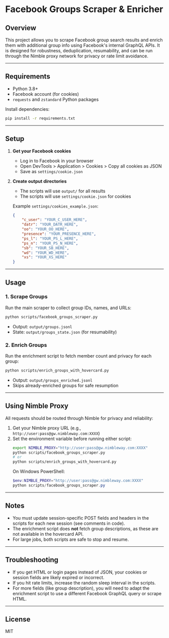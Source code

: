 # Facebook Groups Scraper & Enricher

## Overview
This project allows you to scrape Facebook group search results and enrich them with additional group info using Facebook's internal GraphQL APIs. It is designed for robustness, deduplication, resumability, and can be run through the Nimble proxy network for privacy or rate limit avoidance.

---

## Requirements
- Python 3.8+
- Facebook account (for cookies)
- `requests` and `zstandard` Python packages

Install dependencies:
```sh
pip install -r requirements.txt
```

---

## Setup
1. **Get your Facebook cookies**
   - Log in to Facebook in your browser
   - Open DevTools > Application > Cookies > Copy all cookies as JSON
   - Save as `settings/cookie.json`

2. **Create output directories**
   - The scripts will use `output/` for all results
   - The scripts will use `settings/cookie.json` for cookies

   Example `settings/cookies_example.json`:
   ```json
   {
       "c_user": "YOUR_C_USER_HERE",
       "datr": "YOUR_DATR_HERE",
       "oo": "YOUR_OO_HERE",
       "presence": "YOUR_PRESENCE_HERE",
       "ps_l": "YOUR_PS_L_HERE",
       "ps_n": "YOUR_PS_N_HERE",
       "sb": "YOUR_SB_HERE",
       "wd": "YOUR_WD_HERE",
       "xs": "YOUR_XS_HERE"
   }
   ```

---

## Usage

### 1. Scrape Groups
Run the main scraper to collect group IDs, names, and URLs:
```sh
python scripts/facebook_groups_scraper.py
```
- Output: `output/groups.jsonl`
- State: `output/groups_state.json` (for resumability)

### 2. Enrich Groups
Run the enrichment script to fetch member count and privacy for each group:
```sh
python scripts/enrich_groups_with_hovercard.py
```
- Output: `output/groups_enriched.jsonl`
- Skips already-enriched groups for safe resumption

---

## Using Nimble Proxy
All requests should be routed through Nimble for privacy and reliability:
1. Get your Nimble proxy URL (e.g., `http://user:pass@gw.nimbleway.com:XXXX`)
2. Set the environment variable before running either script:
   ```sh
   export NIMBLE_PROXY="http://user:pass@gw.nimbleway.com:XXXX"
   python scripts/facebook_groups_scraper.py
   # or
   python scripts/enrich_groups_with_hovercard.py
   ```
   On Windows PowerShell:
   ```powershell
   $env:NIMBLE_PROXY="http://user:pass@gw.nimbleway.com:XXXX"
   python scripts/facebook_groups_scraper.py
   ```

---

## Notes
- You must update session-specific POST fields and headers in the scripts for each new session (see comments in code).
- The enrichment script does **not** fetch group descriptions, as these are not available in the hovercard API.
- For large jobs, both scripts are safe to stop and resume.

---

## Troubleshooting
- If you get HTML or login pages instead of JSON, your cookies or session fields are likely expired or incorrect.
- If you hit rate limits, increase the random sleep interval in the scripts.
- For more fields (like group description), you will need to adapt the enrichment script to use a different Facebook GraphQL query or scrape HTML.

---

## License
MIT 